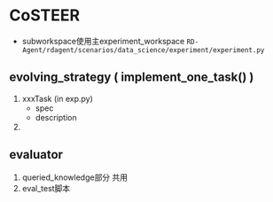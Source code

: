 # CoSTEER

- subworkspace使用主experiment_workspace `RD-Agent/rdagent/scenarios/data_science/experiment/experiment.py`

## evolving_strategy ( implement_one_task() )

1. xxxTask (in exp.py)
    - spec
    - description
2. 

## evaluator

1. queried_knowledge部分 共用
2. eval_test脚本
